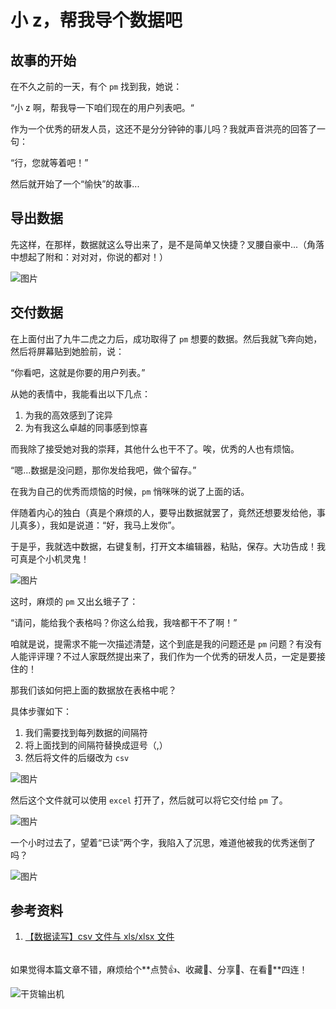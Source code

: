 # 小 z，帮我导个数据吧

## 故事的开始

在不久之前的一天，有个 `pm` 找到我，她说：

“小 z 啊，帮我导一下咱们现在的用户列表吧。“

作为一个优秀的研发人员，这还不是分分钟钟的事儿吗？我就声音洪亮的回答了一句：

“行，您就等着吧！”

然后就开始了一个“愉快”的故事...

## 导出数据

先这样，在那样，数据就这么导出来了，是不是简单又快捷？叉腰自豪中...（角落中想起了附和：对对对，你说的都对！）

![图片](https://file.zhangpeng.site/2022/07/18/1.jpg)

## 交付数据

在上面付出了九牛二虎之力后，成功取得了 `pm` 想要的数据。然后我就飞奔向她，然后将屏幕贴到她脸前，说：

“你看吧，这就是你要的用户列表。”

从她的表情中，我能看出以下几点：

1. 为我的高效感到了诧异
2. 为有我这么卓越的同事感到惊喜

而我除了接受她对我的崇拜，其他什么也干不了。唉，优秀的人也有烦恼。

“嗯...数据是没问题，那你发给我吧，做个留存。”

在我为自己的优秀而烦恼的时候，`pm` 悄咪咪的说了上面的话。

伴随着内心的独白（真是个麻烦的人，要导出数据就罢了，竟然还想要发给他，事儿真多），我如是说道：“好，我马上发你”。

于是乎，我就选中数据，右键复制，打开文本编辑器，粘贴，保存。大功告成！我可真是个小机灵鬼！

![图片](https://file.zhangpeng.site/2022/07/18/2.jpg)

这时，麻烦的 `pm` 又出幺蛾子了：

“请问，能给我个表格吗？你这么给我，我啥都干不了啊！”

咱就是说，提需求不能一次描述清楚，这个到底是我的问题还是 `pm` 问题？有没有人能评评理？不过人家既然提出来了，我们作为一个优秀的研发人员，一定是要接住的！

那我们该如何把上面的数据放在表格中呢？

具体步骤如下：

1. 我们需要找到每列数据的间隔符
2. 将上面找到的间隔符替换成逗号（,）
3. 然后将文件的后缀改为 `csv`

![图片](https://file.zhangpeng.site/2022/07/18/3.jpg)

然后这个文件就可以使用 `excel` 打开了，然后就可以将它交付给 `pm` 了。

![图片](https://file.zhangpeng.site/2022/07/18/4.jpg)

一个小时过去了，望着“已读”两个字，我陷入了沉思，难道他被我的优秀迷倒了吗？

![图片](https://file.zhangpeng.site/2022/07/18/5.jpg)

## 参考资料

1. [【数据读写】csv 文件与 xls/xlsx 文件](https://blog.csdn.net/weixin_45317919/article/details/124130341)

######

如果觉得本篇文章不错，麻烦给个**点赞👍、收藏🌟、分享👊、在看👀**四连！

![干货输出机](https://file.zhangpeng.site/wechat/qrcode.jpg)
